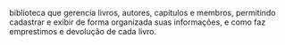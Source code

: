 biblioteca que gerencia livros, autores, capítulos e membros, permitindo cadastrar e exibir de forma organizada suas informações, e como faz emprestimos e devolução de cada livro.
